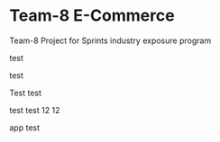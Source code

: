 # Team-8 E-Commerce
Team-8 Project for Sprints industry exposure program

test

test

Test
test

test test 12 12

app test